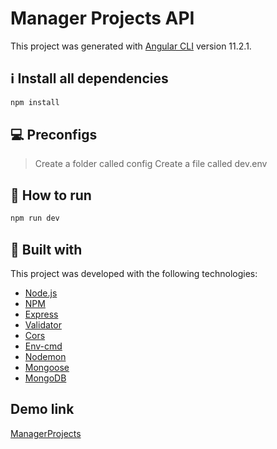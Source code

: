 # Manager Projects API

This project was generated with [Angular CLI](https://github.com/angular/angular-cli) version 11.2.1.


## :information_source: Install all dependencies

```bash
npm install
```
## :computer: Preconfigs
> Create a folder called config
> Create a file called dev.env

## :rocket: How to run

```bash
npm run dev
```

## :green_book: Built with

This project was developed with the following technologies:

-  [Node.js](https://github.com/nodesource/distributions/blob/master/README.md)
-  [NPM](https://www.npmjs.com/)
-  [Express](https://www.npmjs.com/package/express)
-  [Validator](https://www.npmjs.com/package/validator)
-  [Cors](https://www.npmjs.com/package/cors)
-  [Env-cmd](https://www.npmjs.com/package/env-cmd)
-  [Nodemon](https://www.npmjs.com/package/nodemon)
-  [Mongoose](https://mongoosejs.com/docs/)
-  [MongoDB](https://docs.mongodb.com/)


## Demo link
[ManagerProjects](https://manager-projects-front.herokuapp.com)
